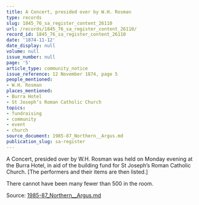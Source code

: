 ```yaml
---
title: A Concert, presided over by W.H. Rosman
type: records
slug: 1845_76_sa_register_content_26110
url: /records/1845_76_sa_register_content_26110/
record_id: 1845_76_sa_register_content_26110
date: '1874-11-12'
date_display: null
volume: null
issue_number: null
page: '5'
article_type: community_notice
issue_reference: 12 November 1874, page 5
people_mentioned:
- W.H. Rosman
places_mentioned:
- Burra Hotel
- St Joseph’s Roman Catholic Church
topics:
- fundraising
- community
- event
- church
source_document: 1985-87_Northern__Argus.md
publication_slug: sa-register
---
```


A Concert, presided over by W.H. Rosman was held on Monday evening at the Burra Hotel, in aid of the building fund for St Joseph’s Roman Catholic Church.  [The performers and their items are then listed.]

There cannot have been many fewer than 500 in the room.

Source: [1985-87_Northern__Argus.md](/downloads/markdown/1985-87_Northern__Argus.md)
